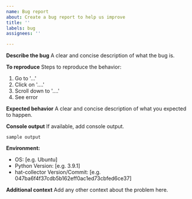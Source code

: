 ```yaml
---
name: Bug report
about: Create a bug report to help us improve
title: ''
labels: bug
assignees: ''

---
```


**Describe the bug**
A clear and concise description of what the bug is.

**To reproduce**
Steps to reproduce the behavior:
1. Go to '...'
2. Click on '....'
3. Scroll down to '....'
4. See error

**Expected behavior**
A clear and concise description of what you expected to happen.

**Console output**
If available, add console output.
```
sample output
```

**Environment:**
 - OS: [e.g. Ubuntu]
 - Python Version: [e.g. 3.9.1]
 - hat-collector Version/Commit: [e.g. 047ba6f4f37cdb5b162eff0ac1ed73cbfed6ce37]

**Additional context**
Add any other context about the problem here.
